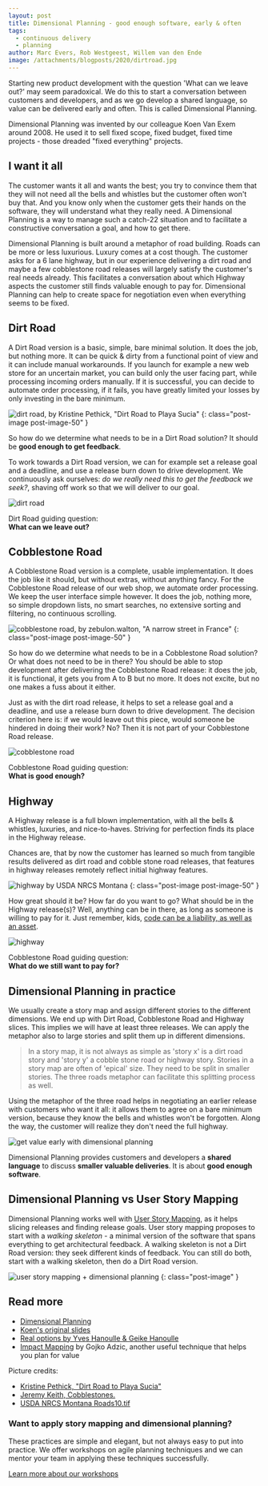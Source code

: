 ```yaml
---
layout: post
title: Dimensional Planning - good enough software, early & often
tags:
  - continuous delivery
  - planning
author: Marc Evers, Rob Westgeest, Willem van den Ende
image: /attachments/blogposts/2020/dirtroad.jpg
---
```


Starting new product development with the question 'What can we leave out?' may
seem paradoxical. We do this to start a conversation between customers and
developers, and as we go develop a shared language, so value can be delivered
early and often. This is called Dimensional Planning.

Dimensional Planning was invented by our colleague Koen Van Exem around 2008. He used it to sell fixed scope, fixed budget, fixed time projects - those dreaded "fixed everything" projects.

## I want it all

The customer wants it all and wants the best; you try to convince them that they will not need all the bells and whistles but the customer often won't buy that. And you know only when the customer gets their hands on the software, they will understand what they really need. A Dimensional Planning is a way to manage such a catch-22 situation and to facilitate a constructive conversation a goal, and how to get there.

Dimensional Planning is built around a metaphor of road building. Roads can be more or less luxurious. Luxury comes at a cost though. The customer asks for a 6 lane highway, but in our experience delivering a dirt road and maybe a few cobblestone road releases will largely satisfy the customer's real needs already. This facilitates a conversation about which Highway aspects the customer still finds valuable enough to pay for. Dimensional Planning can help to create space for negotiation even when everything seems to be fixed.

## Dirt Road

A Dirt Road version is a basic, simple, bare minimal solution. It does the job, but nothing more. It can be quick & dirty from a functional point of view and it can include manual workarounds. If you launch for example a new web store for an uncertain market, you can build only the user facing part, while processing incoming orders manually. If it is successful, you can decide to automate order processing, if it fails, you have greatly limited your losses by only investing in the bare minimum.

![dirt road, by Kristine Pethick, "Dirt Road to Playa Sucia"](/attachments/blogposts/2020/dirtroad.jpg)
{: class="post-image post-image-50" }

So how do we determine what needs to be in a Dirt Road solution? It should be **good enough to get feedback**.

To work towards a Dirt Road version, we can for example set a release goal and a deadline, and use a release burn down to drive development. We continuously ask ourselves: _do we really need this to get the feedback we seek?_, shaving off work so that we will deliver to our goal.

<div class="shout-out">
  <div>
    <img src="/attachments/blogposts/2020/dirtroad-sketch.png" alt="dirt road">
  </div>
  <div>
    <p>Dirt Road guiding question:<br>
    <strong>What can we leave out?</strong></p>
  </div>
</div>

## Cobblestone Road

A Cobblestone Road version is a complete, usable implementation. It does the job like it should, but without extras, without anything fancy. For the Cobblestone Road release of our web shop, we automate order processing. We keep the user interface simple however. It does the job, nothing more, so simple dropdown lists, no smart searches, no extensive sorting and filtering, no continuous scrolling.

![cobblestone road, by zebulon.walton, "A narrow street in France"](/attachments/blogposts/2020/cobblestoneroad.jpg)
{: class="post-image post-image-50" }

So how do we determine what needs to be in a Cobblestone Road solution? Or what does not need to be in there? You should be able to stop development after delivering the Cobblestone Road release: it does the job, it is functional, it gets you from A to B but no more. It does not excite, but no one makes a fuss about it either.

Just as with the dirt road release, it helps to set a release goal and a deadline, and use a release burn down to drive development. The decision criterion here is: if we would leave out this piece, would someone be hindered in doing their work? No? Then it is not part of your Cobblestone Road release.

<div class="shout-out">
  <div>
    <img src="/attachments/blogposts/2020/cobblestoneroad-sketch.png" alt="cobblestone road">
  </div>
  <div>
    <p>Cobblestone Road guiding question:<br>
    <strong>What is good enough?</strong></p>
  </div>
</div>

## Highway

A Highway release is a full blown implementation, with all the bells & whistles, luxuries, and nice-to-haves. Striving for perfection finds its place in the Highway release.

Chances are, that by now the customer has learned so much from tangible results delivered as dirt road and cobble stone road releases, that features in highway releases remotely reflect initial highway features.

![highway by USDA NRCS Montana](/attachments/blogposts/2020/highway.jpg)
{: class="post-image post-image-50" }

How great should it be? How far do you want to go? What should be in the Highway release(s)? Well, anything can be in there, as long as someone is willing to pay for it. Just remember, kids, [code can be a liability, as well as an asset](http://wiki.c2.com/?SoftwareAsLiability).

<div class="shout-out">
  <div>
    <img src="/attachments/blogposts/2020/highway-sketch.png" alt="highway">
  </div>
  <div>
    <p>Cobblestone Road guiding question:<br>
    <strong>What do we still want to pay for?</strong></p>
  </div>
</div>

## Dimensional Planning in practice

We usually create a story map and assign different stories to the different dimensions. We end up with Dirt Road, Cobblestone Road and Highway slices. This implies we will have at least three releases. We can apply the metaphor also to large stories and split them up in different dimensions.

> In a story map, it is not always as simple as 'story x' is a dirt road story and 'story y' a cobble stone road or highway story. Stories in a story map are often of 'epical' size. They need to be split in smaller stories. The three roads metaphor can facilitate this splitting process as well.

Using the metaphor of the three road helps in negotiating an earlier release with customers who want it all: it allows them to agree on a bare minimum version, because they know the bells and whistles won't be forgotten. Along the way, the customer will realize they don't need the full highway.

<div class="shout-out">
  <div>
    <img src="/attachments/blogposts/2020/roi-dimensional-planning.png" alt="get value early with dimensional planning">
  </div>
  <div>
    <p>Dimensional Planning provides customers and developers a <strong>shared language</strong> to discuss <strong>smaller valuable deliveries</strong>. It is about <strong>good enough software</strong>.
    </p>
  </div>
</div>

## Dimensional Planning vs User Story Mapping

Dimensional Planning works well with [User Story Mapping](https://jpattonassociates.com/the-new-backlog/), as it helps slicing releases and finding release goals.
User story mapping proposes to start with a _walking skeleton_ - a minimal version of the software that spans everything to get architectural feedback. A walking skeleton is not a Dirt Road version: they seek different kinds of feedback. You can still do both, start with a walking skeleton, then do a Dirt Road version.

![user story mapping + dimensional planning](/attachments/blogposts/2020/storymapping-slices.jpg)
{: class="post-image" }

## Read more

- [Dimensional Planning](http://www.hanoulle.be/2015/07/dimensional-planning/)
- [Koen's original slides](https://www.slideshare.net/inxin/dimensional-planning-30790935)
- [Real options by Yves Hanoulle & Geike Hanoulle](https://www.youtube.com/watch?v=YAxUwZzlMJE&feature=youtu.be)
- [Impact Mapping](https://www.impactmapping.org/) by Gojko Adzic, another useful technique that helps you plan for value

Picture credits:

- [Kristine Pethick, "Dirt Road to Playa Sucia"](https://www.flickr.com/photos/159897164@N04/40783372452/in/photolist-258TrL1-Afe78x-2e5fABY-wK1zvu-AAw3gg-FaS4A9-wCH4Hy-HjyqV2-22WokAY-QwHpso-2cvycxd-24wYVLC-AAsydZ-fy1URA-28SRmsL-kyENwx-AAw8XM-gueM6v-nsTvQM-219Whd6-51FcWq-frzDGo-2ecogf6-26KpEaE-5S3U2x-21JB2Pq-ow8ULT-ha2Cr8-2bBiKtr-jjogDL-GmGbtt-AqZPJp-2df496k-TmLvuy-ouhRge-4C37VL-21JEYwC-2e5f6bJ-2c41qqq-2a4XmCv-cU9djQ-2ax4mX7-ha2Fqy-2cL1ERB-219Wh48-tB1sne-2196PmW-21JAZo3-XUYaP8-ow9dTY)
- [Jeremy Keith, Cobblestones.](https://www.flickr.com/photos/adactio/21557546772/in/photolist-yQY4AU-284v4u3-e5AD2r-23yhTMU-48oKvf-PRwAmq-ZsbxcZ-23DtyTU-L4SLk5-oV9frt-Ay9JYH-27RrjEo-6Ycw9t-nUeGVP-rYBxha-6BBtBe-2T8zHS-29mGNJL-cZxTJA-SUNMGf-B7VPPE-ihoHWV-aaB4Lf-q5cjpV-2T8zQ9-9njqnT-xjb6yw-MGKTfE-KRh4L-GEdREg-dtNcAu-6ZsFyS-itNPDc-4JqniW-7fXmGy-pM6ppn-fAGHdV-EAMDZ3-GEdRnn-JnkRj8-iFhMAJ-26fu2MW-25efAq5-kKrQV8-LEddot-Yp96Aa-qiMxVy-21ZLnQK-iEVm8Q-ohJLSq)
- [USDA NRCS Montana
  Roads10.tif](https://www.flickr.com/photos/160831427@N06/24195960627/in/photolist-CS7C7X-JKmsWE-4vgo5-pu9JtG-Bwko6v-AKAiop-WcDfnj-atAVun-nvQZPY-x9pXL-28vzsLu-MtbseE-A7JWbG-AJvZpQ-orukdd-5k7aMq-eZpV1-JVcMs-pihYiS-uQ5Tfk-PEpYHo-GyLPDT-6BpjPj-5DSQ5G-8ZNkh-frzDGo-xTL8u2-q9h6Ea-vbRjRF-vRefE8-aiB7mr-ogoG4R-vYpdL-ehUpXY-8RDsQg-gGNuS1-eApn8j-dNTbn4-HDpFNM-dAexNJ-2fBMt7v-5hnrJy-ZnjRne-GHLchu-HAsM7L-8DoSXS-Lqnud2-xDeVre-5Avufr-2SaQ5a)

<aside>
  <h3>Want to apply story mapping and dimensional planning?</h3>
  <p>These practices are simple and elegant, but not always easy to put into practice. We offer workshops on agile planning techniques and we can mentor your team in applying these techniques successfully.</p>
  <p><div>
    <a href="/training">Learn more about our workshops</a>
  </div></p>
</aside>
